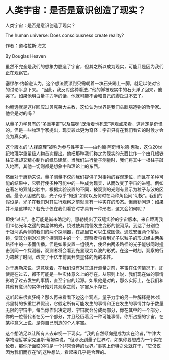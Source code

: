 # 人类宇宙：是否是意识创造了现实？

人类宇宙：是否是意识创造了现实？

The human universe: Does consciousness create reality?

作者：道格拉斯·海文

By Douglas Heaven

虽然不完全是我们的想象力臆造了宇宙，但其之所以成为现实，可能只是因为我们正在观察它。

塞缪尔·约翰逊认为，这个想法荒谬到只需朝着一块石头踢上一脚，就足以使对它的讨论平息下来。 “因此，我反对这种看法，”他的脚被现实中的石头弹了回来，他哭了。如果他明白量子力学的话，他就可能不会和自己的脚趾过不去了。

约翰逊就是这样回应过贝克莱大主教，这位认为世界是我们头脑臆造物的哲学家。他会是对的吗？

从量子力学具有的“多重宇宙”以及猫咪“既活着也死去”等观点来看，这肯定是奇怪的。但是一些物理学家提出，现实较此更为奇怪：宇宙只有在我们看它的时候才会变为真实的。

这个版本的“人择原理”被称为参与性宇宙——由约翰·阿奇博尔德·惠勒，这位20世纪物理学重量级人物首次提出。他把那种我们称之为现实的东西比作一个由几根铁柱支撑却又精心制作的纸质建筑。当我们进行量子测量时，我们将其中一根柱子敲入地面，其他一切则都是想象中和理论上的东西。

然而对于惠勒来说，量子测量不仅向我们提供了对事物的客观定位，而且在多种可能的结果中，它强行使多种可能中的一种成为现实，从而改变了宇宙的进程。例如在著名的双缝实验中，根据实验设置的不同，被观测的光则有显示为粒子与波的区别。最令人困惑的是，光子似乎“知道”如何以及何时在两种角色间“切换”。我们的假设是，光子在我们对其进行观察之前就具有一种实在的形态。但惠勒问道：如果并不是这样呢？若光子仅在我们看它时才具有一种形态，这又会如何呢？

即使“过去”，也可能是尚未确定的。惠勒提出了双缝实验的宇宙版本，来自距离我们10亿光年之遥的类星体的光，绕过使其路径发生变形的银河系，到达了分别位于银河系两侧的我们的两个探测器，在那里它可以生成图像。通过安置两个望远镜，使其分别对准两个探测器中的一个，观察者将看到光子以粒子的形式经由两条路径中的一条而传播。但是如果安置一组镜片，使经由两条路径的光子能够同时撞击到同一个探测器，观测者将会看到光显现为以波的形式。在这一时刻，观察的行为跨越了时间，改变了十亿年前离开类星体的光的本性。

对于惠勒来说，这意味着，在我们没有对其进行测量之前，宇宙在任何情况下，即使是在过去，都不可能是一种实体意义上的存在。从原则上说，我们现在做的事情影响了过去发生的事情，直至宇宙的起源。如果他是对的，那么实际上，在我们和其他有意识的实体开始对其观察之前，宇宙从不存在。

这听起来很疯狂吗？那么再来看看下边这个观点。量子力学的另一种解释是休·埃弗里特的多重世界假设，它假定所有可能发生的事情和正在发生的事情并存于数量无限的宇宙中。每当你作出决定时，宇宙就会分成两部分，你在其中的一个部分，你的一位替代者在另一个部分，并且经历着另一种可能事情。你所占据的宇宙，在某种意义上说，是你自己制造的个人宇宙。

这个想法足以让所有人去审视一下现实。“我的自然倾向是成为实在论者，”牛津大学物理哲学家克里斯·蒂姆森说。“但涉及到量子世界时，如果你要想成为一个实在论者，那你所面临的将是一个非常奇特的世界。”事实上奇特之处就在于，“它仅仅因为我们而存在”的这种想法，看起来几乎是合理的。

